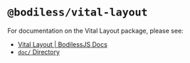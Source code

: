 # `@bodiless/vital-layout`

For documentation on the Vital Layout package, please see:

- [Vital Layout | BodilessJS Docs](https://johnsonandjohnson.github.io/Bodiless-JS/#/VitalDesignSystem/Components/VitalLayout/)
- [`doc/` Directory](./doc)
